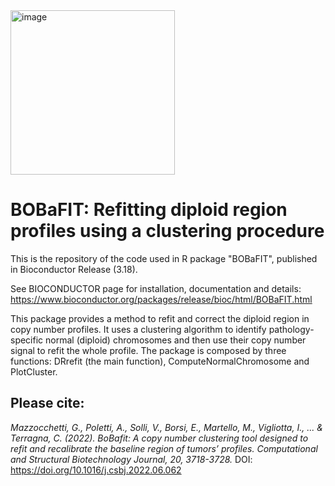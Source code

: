 <img width="263" alt="image" src="https://github.com/bioinformatic-seragnoli/BOBaFIT/assets/52926104/66a79d80-690e-4955-9f8b-9a5603e4efbd">

# **BOBaFIT: Refitting diploid region profiles using a clustering procedure**

This is the repository of the code used in R package "BOBaFIT", published in Bioconductor Release (3.18). 

See BIOCONDUCTOR page for installation, documentation and details: https://www.bioconductor.org/packages/release/bioc/html/BOBaFIT.html 



This package provides a method to refit and correct the diploid region in copy number profiles. It uses a clustering algorithm to identify pathology-specific normal (diploid) chromosomes and then use their copy number signal to refit the whole profile. 
The package is composed by three functions: DRrefit (the main function), ComputeNormalChromosome and PlotCluster.

## **Please cite:**
_Mazzocchetti, G., Poletti, A., Solli, V., Borsi, E., Martello, M., Vigliotta, I., ... & Terragna, C. (2022). 
BoBafit: A copy number clustering tool designed to refit and recalibrate the baseline region of tumors’ profiles. Computational and Structural Biotechnology Journal, 20, 3718-3728._ DOI: https://doi.org/10.1016/j.csbj.2022.06.062
